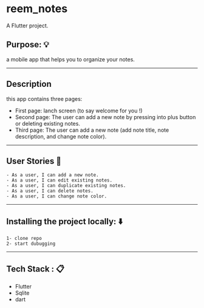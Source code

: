 # reem_notes

A Flutter project.

## Purpose: :bulb:

a mobile app that helps you to organize your notes.

----------------------------
## Description
  this app contains three pages:
* First page: lanch screen (to say welcome for you !)
* Second page: The user can add a new note by pressing into plus button or deleting existing notes.
* Third page: The user can add a new note (add note title, note description, and change note color).

---------------------------

## User Stories :open_book:
    - As a user, I can add a new note.
    - As a user, I can edit existing notes.
    - As a user, I can duplicate existing notes.
    - As a user, I can delete notes.
    - As a user, I can change note color.

--------------------------
## Installing the project locally: :arrow_down: 
    1- clone repo 
    2- start dubugging 
-------------------
## Tech Stack : :clipboard: 
* Flutter 
* Sqlite
* dart

